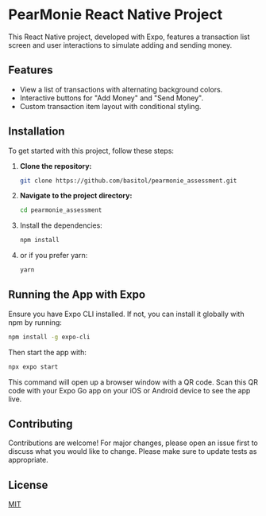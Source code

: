 # PearMonie React Native Project

This React Native project, developed with Expo, features a transaction list screen and user interactions to simulate adding and sending money.

## Features

- View a list of transactions with alternating background colors.
- Interactive buttons for "Add Money" and "Send Money".
- Custom transaction item layout with conditional styling.

## Installation

To get started with this project, follow these steps:

1. **Clone the repository:**

   ```sh
   git clone https://github.com/basitol/pearmonie_assessment.git

   ```

2. **Navigate to the project directory:**

   ```sh
   cd pearmonie_assessment

   ```

3. Install the dependencies:

   ```sh
   npm install

   ```

4. or if you prefer yarn:

   ```sh
   yarn

   ```

## Running the App with Expo

Ensure you have Expo CLI installed. If not, you can install it globally with npm by running:

```sh
npm install -g expo-cli

```

Then start the app with:

```sh
npx expo start

```

This command will open up a browser window with a QR code. Scan this QR code with your Expo Go app on your iOS or Android device to see the app live.

## Contributing

Contributions are welcome! For major changes, please open an issue first to discuss what you would like to change. Please make sure to update tests as appropriate.

## License

[MIT](https://choosealicense.com/licenses/mit/)
